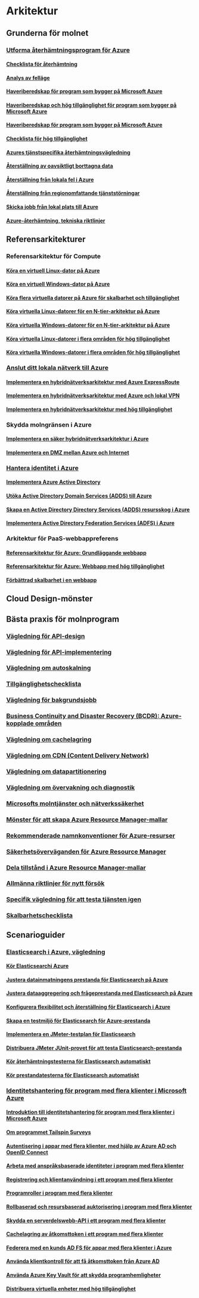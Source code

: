 # Arkitektur

## Grunderna för molnet

### [Utforma återhämtningsprogram för Azure](guidance-resiliency-overview.md)
#### [Checklista för återhämtning](guidance-resiliency-checklist.md)
#### [Analys av felläge](guidance-resiliency-failure-mode-analysis.md)

#### [Haveriberedskap för program som bygger på Microsoft Azure](..\resiliency\resiliency-disaster-recovery-azure-applications.md)
#### [Haveriberedskap och hög tillgänglighet för program som bygger på Microsoft Azure](..\resiliency\resiliency-disaster-recovery-high-availability-azure-applications.md)
#### [Haveriberedskap för program som bygger på Microsoft Azure](..\resiliency\resiliency-high-availability-azure-applications.md)
#### [Checklista för hög tillgänglighet](..\resiliency\resiliency-high-availability-checklist.md)
#### [Azures tjänstspecifika återhämtningsvägledning](..\resiliency\resiliency-service-guidance-index.md)
#### [Återställning av oavsiktligt borttagna data](..\resiliency\resiliency-technical-guidance-recovery-data-corruption.md)
#### [Återställning från lokala fel i Azure](..\resiliency\resiliency-technical-guidance-recovery-local-failures.md)
#### [Återställning från regionomfattande tjänststörningar](..\resiliency\resiliency-technical-guidance-recovery-loss-azure-region.md)
#### [Skicka jobb från lokal plats till Azure](..\resiliency\resiliency-technical-guidance-recovery-on-premises-azure.md)
#### [Azure-återhämtning, tekniska riktlinjer](..\resiliency\resiliency-technical-guidance.md)


## Referensarkitekturer

### Referensarkitektur för Compute
#### [Köra en virtuell Linux-dator på Azure](guidance-compute-single-vm-linux.md)
#### [Köra en virtuell Windows-dator på Azure](guidance-compute-single-vm.md)
#### [Köra flera virtuella datorer på Azure för skalbarhet och tillgänglighet](guidance-compute-multi-vm.md)
#### [Köra virtuella Linux-datorer för en N-tier-arkitektur på Azure](guidance-compute-n-tier-vm-linux.md)
#### [Köra virtuella Windows-datorer för en N-tier-arkitektur på Azure](guidance-compute-n-tier-vm.md)
#### [Köra virtuella Linux-datorer i flera områden för hög tillgänglighet](guidance-compute-multiple-datacenters-linux.md)
#### [Köra virtuella Windows-datorer i flera områden för hög tillgänglighet](guidance-compute-multiple-datacenters.md)

### [Anslut ditt lokala nätverk till Azure](guidance-connecting-your-on-premises-network-to-azure.md)
#### [Implementera en hybridnätverksarkitektur med Azure ExpressRoute](guidance-hybrid-network-expressroute.md)
#### [Implementera en hybridnätverksarkitektur med Azure och lokal VPN](guidance-hybrid-network-vpn.md)
#### [Implementera en hybridnätverksarkitektur med hög tillgänglighet](guidance-hybrid-network-expressroute-vpn-failover.md)

### Skydda molngränsen i Azure
#### [Implementera en säker hybridnätverksarkitektur i Azure](guidance-iaas-ra-secure-vnet-hybrid.md)
#### [Implementera en DMZ mellan Azure och Internet](guidance-iaas-ra-secure-vnet-dmz.md)

### [Hantera identitet i Azure](guidance-ra-identity.md)
#### [Implementera Azure Active Directory](guidance-identity-aad.md)
#### [Utöka Active Directory Domain Services (ADDS) till Azure](guidance-identity-adds-extend-domain.md)
#### [Skapa en Active Directory Directory Services (ADDS) resursskog i Azure](guidance-identity-adds-resource-forest.md)
#### [Implementera Active Directory Federation Services (ADFS) i Azure](guidance-identity-adfs.md)

### Arkitektur för PaaS-webbappreferens
#### [Referensarkitektur för Azure: Grundläggande webbapp](guidance-web-apps-basic.md)
#### [Referensarkitektur för Azure: Webbapp med hög tillgänglighet](guidance-web-apps-multi-region.md)
#### [Förbättrad skalbarhet i en webbapp](guidance-web-apps-scalability.md)


## Cloud Design-mönster

## Bästa praxis för molnprogram

### [Vägledning för API-design](..\best-practices-api-design.md)
### [Vägledning för API-implementering](..\best-practices-api-implementation.md)
### [Vägledning om autoskalning](..\best-practices-auto-scaling.md)
### [Tillgänglighetschecklista](..\best-practices-availability-checklist.md)
### [Vägledning för bakgrundsjobb](..\best-practices-background-jobs.md)
### [Business Continuity and Disaster Recovery (BCDR): Azure-kopplade områden](..\best-practices-availability-paired-regions.md)
### [Vägledning om cachelagring](..\best-practices-caching.md)
### [Vägledning om CDN (Content Delivery Network)](..\best-practices-cdn.md)
### [Vägledning om datapartitionering](..\best-practices-data-partitioning.md)
### [Vägledning om övervakning och diagnostik](..\best-practices-monitoring.md)
### [Microsofts molntjänster och nätverkssäkerhet](..\best-practices-network-security.md)
### [Mönster för att skapa Azure Resource Manager-mallar](..\best-practices-resource-manager-design-templates.md)
### [Rekommenderade namnkonventioner för Azure-resurser](guidance-naming-conventions.md)
### [Säkerhetsöverväganden för Azure Resource Manager](..\best-practices-resource-manager-security.md)
### [Dela tillstånd i Azure Resource Manager-mallar](..\best-practices-resource-manager-state.md)
### [Allmänna riktlinjer för nytt försök](..\best-practices-retry-general.md)
### [Specifik vägledning för att testa tjänsten igen](..\best-practices-retry-service-specific.md)
### [Skalbarhetschecklista](..\best-practices-scalability-checklist.md)


## Scenarioguider

### [Elasticsearch i Azure, vägledning](guidance-elasticsearch.md)
#### [Kör Elasticsearchi Azure](guidance-elasticsearch-running-on-azure.md)
#### [Justera datainmatningens prestanda för Elasticsearch på Azure](guidance-elasticsearch-tuning-data-ingestion-performance.md)
#### [Justera dataaggregering och frågeprestanda med Elasticsearch på Azure](guidance-elasticsearch-tuning-data-aggregation-and-query-performance.md)
#### [Konfigurera flexibilitet och återställning för Elasticsearch i Azure](guidance-elasticsearch-configuring-resilience-and-recovery.md)
#### [Skapa en testmiljö för Elasticsearch för Azure-prestanda](guidance-elasticsearch-creating-performance-testing-environment.md)
#### [Implementera en JMeter-testplan för Elasticsearch](guidance-elasticsearch-implementing-jmeter-test-plan.md)
#### [Distribuera JMeter JUnit-provet för att testa Elasticsearch-prestanda](guidance-elasticsearch-deploying-jmeter-junit-sampler.md)
#### [Kör återhämtningstesterna för Elasticsearch automatiskt](guidance-elasticsearch-running-automated-resilience-tests.md)
#### [Kör prestandatesterna för Elasticsearch automatiskt](guidance-elasticsearch-running-automated-performance-tests.md)

### [Identitetshantering för program med flera klienter i Microsoft Azure](guidance-multitenant-identity.md)
#### [Introduktion till identitetshantering för program med flera klienter i Microsoft Azure](guidance-multitenant-identity-intro.md)
#### [Om programmet Tailspin Surveys](guidance-multitenant-identity-tailspin.md)
#### [Autentisering i appar med flera klienter, med hjälp av Azure AD och OpenID Connect](guidance-multitenant-identity-authenticate.md)
#### [Arbeta med anspråksbaserade identiteter i program med flera klienter](guidance-multitenant-identity-claims.md)
#### [Registrering och klientanvändning i ett program med flera klienter](guidance-multitenant-identity-signup.md)
#### [Programroller i program med flera klienter](guidance-multitenant-identity-app-roles.md)
#### [Rollbaserad och resursbaserad auktorisering i program med flera klienter](guidance-multitenant-identity-authorize.md)
#### [Skydda en serverdelswebb-API i ett program med flera klienter](guidance-multitenant-identity-web-api.md)
#### [Cachelagring av åtkomsttoken i ett program med flera klienter](guidance-multitenant-identity-token-cache.md)
#### [Federera med en kunds AD FS för appar med flera klienter i Azure](guidance-multitenant-identity-adfs.md)
#### [Använda klientkontroll för att få åtkomsttoken från Azure AD](guidance-multitenant-identity-client-assertion.md)
#### [Använda Azure Key Vault för att skydda programhemligheter](guidance-multitenant-identity-keyvault.md)

#### [Distribuera virtuella enheter med hög tillgänglighet](guidance-nva-ha.md)


<!--HONumber=Nov16_HO2-->



